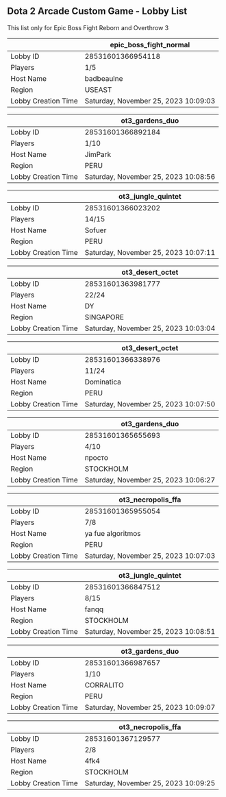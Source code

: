 ## Dota 2 Arcade Custom Game - Lobby List

This list only for Epic Boss Fight Reborn and Overthrow 3

|  | epic_boss_fight_normal |
| ------ | ------ |
| Lobby ID | 28531601366954118 |
| Players | 1/5 |
| Host Name | badbeaulne |
| Region | USEAST |
| Lobby Creation Time | Saturday, November 25, 2023 10:09:03 |


|  | ot3_gardens_duo |
| ------ | ------ |
| Lobby ID | 28531601366892184 |
| Players | 1/10 |
| Host Name | JimPark |
| Region | PERU |
| Lobby Creation Time | Saturday, November 25, 2023 10:08:56 |


|  | ot3_jungle_quintet |
| ------ | ------ |
| Lobby ID | 28531601366023202 |
| Players | 14/15 |
| Host Name | Sofuer |
| Region | PERU |
| Lobby Creation Time | Saturday, November 25, 2023 10:07:11 |


|  | ot3_desert_octet |
| ------ | ------ |
| Lobby ID | 28531601363981777 |
| Players | 22/24 |
| Host Name | DY |
| Region | SINGAPORE |
| Lobby Creation Time | Saturday, November 25, 2023 10:03:04 |


|  | ot3_desert_octet |
| ------ | ------ |
| Lobby ID | 28531601366338976 |
| Players | 11/24 |
| Host Name | Dominatica |
| Region | PERU |
| Lobby Creation Time | Saturday, November 25, 2023 10:07:50 |


|  | ot3_gardens_duo |
| ------ | ------ |
| Lobby ID | 28531601365655693 |
| Players | 4/10 |
| Host Name | просто |
| Region | STOCKHOLM |
| Lobby Creation Time | Saturday, November 25, 2023 10:06:27 |


|  | ot3_necropolis_ffa |
| ------ | ------ |
| Lobby ID | 28531601365955054 |
| Players | 7/8 |
| Host Name | ya fue algoritmos |
| Region | PERU |
| Lobby Creation Time | Saturday, November 25, 2023 10:07:03 |


|  | ot3_jungle_quintet |
| ------ | ------ |
| Lobby ID | 28531601366847512 |
| Players | 8/15 |
| Host Name | fanqq |
| Region | STOCKHOLM |
| Lobby Creation Time | Saturday, November 25, 2023 10:08:51 |


|  | ot3_gardens_duo |
| ------ | ------ |
| Lobby ID | 28531601366987657 |
| Players | 1/10 |
| Host Name | CORRALITO |
| Region | PERU |
| Lobby Creation Time | Saturday, November 25, 2023 10:09:07 |


|  | ot3_necropolis_ffa |
| ------ | ------ |
| Lobby ID | 28531601367129577 |
| Players | 2/8 |
| Host Name | 4fk4 |
| Region | STOCKHOLM |
| Lobby Creation Time | Saturday, November 25, 2023 10:09:25 |



